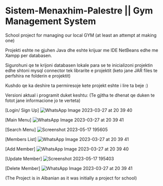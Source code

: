# Sistem-Menaxhim-Palestre || Gym Management System 
 School project for managing our local GYM (at least an attempt at making one)
 
 Projekti eshte ne gjuhen Java dhe eshte krijuar me IDE NetBeans edhe me Xampp per databasen.
 
 Sigurohuni qe te krijoni databasen lokale para se te inicializoni projektin edhe shtoni mysql connector tek librarite e projektit (keto jane JAR files te perfshira ne folderin e projektit)
 
 Kushdo qe ka deshire ta permiresoje kete projekt eshte i lire ta beje :)

 Versioni aktual i programit duket keshtu: 
 (Te gjitha te dhenat qe duken te fotot jane informacione jo te verteta)

[Login/ Sign Up]
![WhatsApp Image 2023-03-27 at 20 39 40](https://user-images.githubusercontent.com/78642663/228966619-ed6724bd-6e3f-4bdf-9d53-784ea52dc7f9.jpg)

[Main Menu]
![WhatsApp Image 2023-03-27 at 20 39 41](https://user-images.githubusercontent.com/78642663/228966766-92536571-3901-4808-a9a9-e78450dcdbab.jpg)

[Search Menu]
![Screenshot 2023-05-17 195605](https://github.com/cetijunior/Sistem-Menaxhim-Palestre/assets/78642663/d82ef60e-388b-45c7-90e2-30f401192135)

[Members List]
![WhatsApp Image 2023-03-27 at 20 39 41](https://user-images.githubusercontent.com/78642663/228966837-28d67bd8-1c47-4269-b65e-99eb9c7e119a.jpg)

[Add Member]
![WhatsApp Image 2023-03-27 at 20 39 40](https://user-images.githubusercontent.com/78642663/228966671-729c94b5-b915-43e4-b1cb-d7cc5a34bcd6.jpg)

[Update Member]
![Screenshot 2023-05-17 195403](https://github.com/cetijunior/Java-Gym-Management-System/assets/78642663/b17e237b-cd07-4515-b87f-63ec9b7a4bf3)

[Delete Member]
![WhatsApp Image 2023-03-27 at 20 39 41](https://user-images.githubusercontent.com/78642663/228966965-1ed27766-5859-45f9-ac67-418f9f871613.jpg)


(The Project is in Albanian as it was initially a project for school) 
